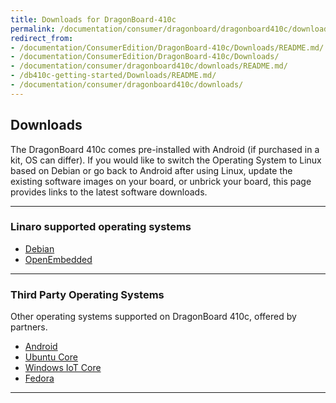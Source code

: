 ```yaml
---
title: Downloads for DragonBoard-410c
permalink: /documentation/consumer/dragonboard/dragonboard410c/downloads/
redirect_from:
- /documentation/ConsumerEdition/DragonBoard-410c/Downloads/README.md/
- /documentation/ConsumerEdition/DragonBoard-410c/Downloads/
- /documentation/consumer/dragonboard410c/downloads/README.md/
- /db410c-getting-started/Downloads/README.md/
- /documentation/consumer/dragonboard410c/downloads/
---
```

## Downloads

The DragonBoard 410c comes pre-installed with Android (if purchased in a kit, OS can differ). If you would like to switch the Operating System to Linux based on Debian or go back to Android after using Linux, update the existing software images on your board, or unbrick your board, this page provides links to the latest software downloads.

***

### Linaro supported operating systems

- [Debian](debian/)
- [OpenEmbedded](open-embedded/)

***

### Third Party Operating Systems

Other operating systems supported on DragonBoard 410c, offered by partners.

- [Android](android/)
- [Ubuntu Core](https://developer.ubuntu.com/core/get-started/dragonboard-410c)
- [Windows IoT Core](https://docs.microsoft.com/en-us/windows/iot-core/tutorials/quickstarter/devicesetup#using-the-iot-dashboard-dragonboard-410c)
- [Fedora](https://nullr0ute.com/2017/11/getting-started-with-fedora-on-the-96boards-dragonboard/)
***
